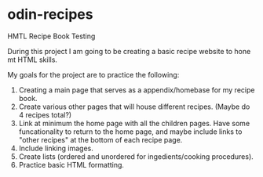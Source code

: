 # odin-recipes
HMTL Recipe Book Testing

During this project I am going to be creating a basic recipe website to hone mt HTML skills.

My goals for the project are to practice the following:
1) Creating a main page that serves as a appendix/homebase for my recipe book.
2) Create various other pages that will house different recipes. (Maybe do 4 recipes total?)
3) Link at minimum the home page with all the children pages. Have some funcationality to return to the home page, and maybe include links to "other recipes" at the bottom of each recipe page.
4) Include linking images.
5) Create lists (ordered and unordered for ingedients/cooking procedures).
6) Practice basic HTML formatting.
